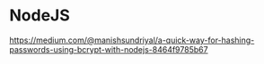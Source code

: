 # NodeJS

https://medium.com/@manishsundriyal/a-quick-way-for-hashing-passwords-using-bcrypt-with-nodejs-8464f9785b67
